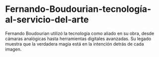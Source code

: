 # Fernando-Boudourian-tecnología-al-servicio-del-arte
Fernando Boudourian utilizó la tecnología como aliado en su obra, desde cámaras analógicas hasta herramientas digitales avanzadas. Su legado muestra que la verdadera magia está en la intención detrás de cada imagen.
